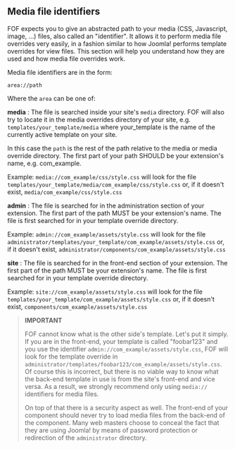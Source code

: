 Media file identifiers
----------------------

FOF expects you to give an abstracted path to your media (CSS, Javascript, image, …) files, also called an "identifier". It allows it to perform media file overrides very easily, in a fashion similar to how Joomla! performs template overrides for view files. This section will help you understand how they are used and how media file overrides work.

Media file identifiers are in the form:

	area://path
	
Where the `area` can be one of:

**media**
: The file is searched inside your site's `media` directory. FOF will also try to locate it in the media overrides directory of your site, e.g. `templates/your_template/media` where your_template is the name of the currently active template on your site.

In this case the `path` is the rest of the path relative to the media or media override directory. The first part of your path SHOULD be your extension's name, e.g. com_example.

Example: `media://com_example/css/style.css` will look for the file `templates/your_template/media/com_example/css/style.css` or, if it doesn't exist, `media/com_example/css/style.css`

**admin**
: The file is searched for in the administration section of your extension. The first part of the path MUST be your extension's name. The file is first searched for in your template override directory.

Example: `admin://com_example/assets/style.css` will look for the file `administrator/templates/your_template/com_example/assets/style.css` or, if it doesn't exist, `administrator/components/com_example/assets/style.css`

**site**
: The file is searched for in the front-end section of your extension. The first part of the path MUST be your extension's name. The file is first searched for in your template override directory.

Example: `site://com_example/assets/style.css` will look for the file `templates/your_template/com_example/assets/style.css` or, if it doesn't exist, `components/com_example/assets/style.css`

> **IMPORTANT**
> 
> FOF cannot know what is the other side's template. Let's put it simply. If you are in the front-end, your template is called "foobar123" and you use the identifier  `admin://com_example/assets/style.css`, FOF will look for the template override in `administrator/templates/foobar123/com_example/assets/style.css`. Of course this is incorrect, but there is no viable way to know what the back-end template in use is from the site's front-end and vice versa. As a result, we strongly recommend only using `media://` identifiers for media files.
> 
> On top of that there is a security aspect as well. The front-end of your component should never try to load media files from the back-end of the component. Many web masters choose to conceal the fact that they are using Joomla! by means of password protection or redirection of the `administrator` directory.